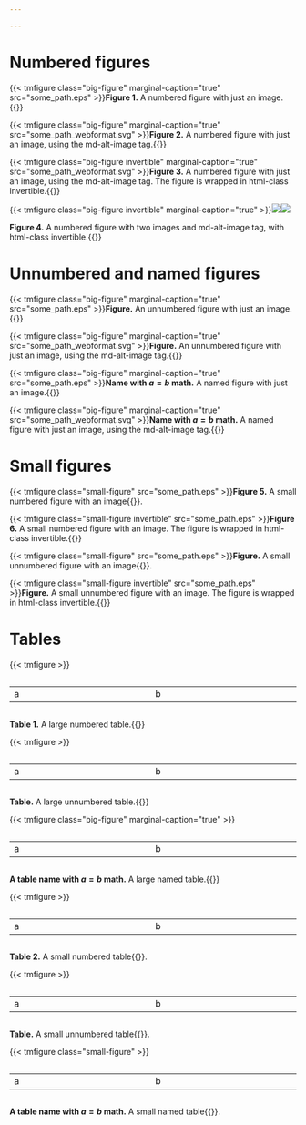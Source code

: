 ```yaml
---

---
```

# Numbered figures

{{< tmfigure class="big-figure" marginal-caption="true" src="some_path.eps" >}}**Figure 1.** A numbered figure with just an image.{{</tmfigure>}}

{{< tmfigure class="big-figure" marginal-caption="true" src="some_path_webformat.svg" >}}**Figure 2.** A numbered figure with just an image, using the md-alt-image tag.{{</tmfigure>}}

{{< tmfigure class="big-figure invertible" marginal-caption="true" src="some_path_webformat.svg" >}}**Figure 3.** A numbered figure with just an image, using the md-alt-image tag. The figure is wrapped in html-class invertible.{{</tmfigure>}}

{{< tmfigure class="big-figure invertible" marginal-caption="true" >}}![](some_path_webformat.svg)![](some_path_webformat.svg)

**Figure 4.** A numbered figure with two images and md-alt-image tag, with html-class invertible.{{</tmfigure>}}

# Unnumbered and named figures

{{< tmfigure class="big-figure" marginal-caption="true" src="some_path.eps" >}}**Figure.** An unnumbered figure with just an image.{{</tmfigure>}}

{{< tmfigure class="big-figure" marginal-caption="true" src="some_path_webformat.svg" >}}**Figure.** An unnumbered figure with just an image, using the md-alt-image tag.{{</tmfigure>}}

{{< tmfigure class="big-figure" marginal-caption="true" src="some_path.eps" >}}**Name with $a = b$ math.** A named figure with just an image.{{</tmfigure>}}

{{< tmfigure class="big-figure" marginal-caption="true" src="some_path_webformat.svg" >}}**Name with $a = b$ math.** A named figure with just an image, using the md-alt-image tag.{{</tmfigure>}}

# Small figures

{{< tmfigure class="small-figure" src="some_path.eps" >}}**Figure 5.** A small numbered figure with an image{{</tmfigure>}}.

{{< tmfigure class="small-figure invertible" src="some_path.eps" >}}**Figure 6.** A small numbered figure with an image. The figure is wrapped in html-class invertible.{{</tmfigure>}}

{{< tmfigure class="small-figure" src="some_path.eps" >}}**Figure.** A small unnumbered figure with an image{{</tmfigure>}}.

{{< tmfigure class="small-figure invertible" src="some_path.eps" >}}**Figure.** A small unnumbered figure with an image. The figure is wrapped in html-class invertible.{{</tmfigure>}}

# Tables

{{< tmfigure >}}<table style="display: inline-table; vertical-align: middle">
  <tbody><tr>
    <td>a</td>
    <td>b</td>
  </tr></tbody>
</table>

**Table 1.** A large numbered table.{{</tmfigure>}}

{{< tmfigure >}}<table style="display: inline-table; vertical-align: middle">
  <tbody><tr>
    <td>a</td>
    <td>b</td>
  </tr></tbody>
</table>

**Table.** A large unnumbered table.{{</tmfigure>}}

{{< tmfigure class="big-figure" marginal-caption="true" >}}<table style="display: inline-table; vertical-align: middle">
  <tbody><tr>
    <td>a</td>
    <td>b</td>
  </tr></tbody>
</table>

**A table name with $a = b$ math.** A large named table.{{</tmfigure>}}

{{< tmfigure >}}<table style="display: inline-table; vertical-align: middle">
  <tbody><tr>
    <td>a</td>
    <td>b</td>
  </tr></tbody>
</table>

**Table 2.** A small numbered table{{</tmfigure>}}.

{{< tmfigure >}}<table style="display: inline-table; vertical-align: middle">
  <tbody><tr>
    <td>a</td>
    <td>b</td>
  </tr></tbody>
</table>

**Table.** A small unnumbered table{{</tmfigure>}}.

{{< tmfigure class="small-figure" >}}<table style="display: inline-table; vertical-align: middle">
  <tbody><tr>
    <td>a</td>
    <td>b</td>
  </tr></tbody>
</table>

**A table name with $a = b$ math.** A small named table{{</tmfigure>}}.
